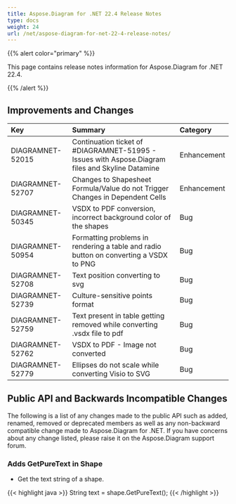 ```yaml
---
title: Aspose.Diagram for .NET 22.4 Release Notes
type: docs
weight: 24
url: /net/aspose-diagram-for-net-22-4-release-notes/
---
```


{{% alert color="primary" %}} 

This page contains release notes information for Aspose.Diagram for .NET 22.4.

{{% /alert %}} 
## **Improvements and Changes**

|**Key**|**Summary**|**Category**|
| :- | :- | :- |
|DIAGRAMNET-52015|Continuation ticket of #DIAGRAMNET-51995 - Issues with Aspose.Diagram files and Skyline Datamine|Enhancement|
|DIAGRAMNET-52707|Changes to Shapesheet Formula/Value do not Trigger Changes in Dependent Cells|Enhancement|
|DIAGRAMNET-50345|VSDX to PDF conversion, incorrect background color of the shapes|Bug|
|DIAGRAMNET-50954|Formatting problems in rendering a table and radio button on converting a VSDX to PNG|Bug|
|DIAGRAMNET-52708|Text position converting to svg|Bug|
|DIAGRAMNET-52739|Culture-sensitive points format|Bug|
|DIAGRAMNET-52759|Text present in table getting removed while converting .vsdx file to pdf|Bug|
|DIAGRAMNET-52762|VSDX to PDF - Image not converted|Bug|
|DIAGRAMNET-52779|Ellipses do not scale while converting Visio to SVG|Bug|

## **Public API and Backwards Incompatible Changes**
The following is a list of any changes made to the public API such as added, renamed, removed or deprecated members as well as any non-backward compatible change made to Aspose.Diagram for .NET. If you have concerns about any change listed, please raise it on the Aspose.Diagram support forum.
### **Adds GetPureText in Shape**
- Get the text string of a shape.

{{< highlight java >}}
String text = shape.GetPureText();
{{< /highlight >}}


